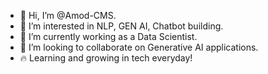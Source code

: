 - 👋 Hi, I’m @Amod-CMS.
- 👀 I’m interested in NLP, GEN AI, Chatbot building.
- 🌱 I’m currently working as a Data Scientist.
- 💞️ I’m looking to collaborate on Generative AI applications.
- 🔥 Learning and growing in tech everyday!
  
<!---
Amod-CMS/Amod-CMS is a ✨ special ✨ repository because its `README.md` (this file) appears on your GitHub profile.
You can click the Preview link to take a look at your changes.
--->
